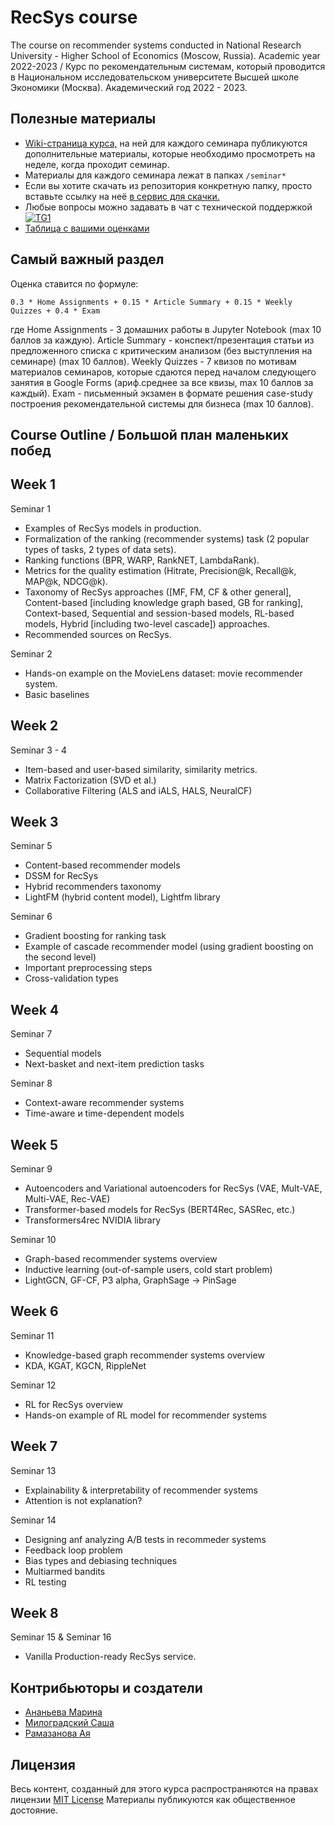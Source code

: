 # RecSys course
The course on recommender systems conducted in National Research University - Higher School of Economics (Moscow, Russia). Academic year 2022-2023 /
Курс по рекомендательным системам, который проводится в Национальном исследовательском университете Высшей школе Экономики (Москва). Академический год 2022 - 2023. 


## Полезные материалы

- [Wiki-страница курса,](http://wiki.cs.hse.ru/RecSys_2022_2023) на ней для каждого семинара публикуются дополнительные материалы, которые необходимо просмотреть на неделе, когда проходит семинар. 
- Материалы для каждого семинара лежат в папках `/seminar*`
- Если вы хотите скачать из репозитория конкретную папку, просто вставьте ссылку на неё [в сервис для скачки.](https://minhaskamal.github.io/DownGit/#/home)
- Любые вопросы можно задавать в чат с технической поддержкой[![TG1](https://img.shields.io/badge/Telegram-chat-blue)](https://t.me/+51dCYfNAXlZiMjYy)
-  [Таблица с вашими оценками](https://docs.google.com/spreadsheets/d/1RvuhuC1euQw0rSNANKWvG7wWSjiAiuWd/edit?usp=sharing&ouid=104963596150558587903&rtpof=true&sd=true)

## Самый важный раздел

Оценка ставится по формуле:

```
0.3 * Home Assignments + 0.15 * Article Summary + 0.15 * Weekly Quizzes + 0.4 * Exam
```
где
Home Assignments - 3 домашних работы в Jupyter Notebook (max 10 баллов за каждую). 
Article Summary - конспект/презентация статьи из предложенного списка с критическим анализом (без выступления на семинаре) (max 10 баллов). 
Weekly Quizzes - 7 квизов по мотивам материалов семинаров, которые сдаются перед началом следующего занятия в Google Forms (ариф.среднее за все квизы, max 10 баллов за каждый). 
Exam - письменный экзамен в формате решения case-study построения рекомендательной системы для бизнеса (max 10 баллов). 


## Course Outline / Большой план маленьких побед

Week 1
-----

Seminar 1
- Examples of RecSys models in production.
- Formalization of the ranking (recommender systems) task (2 popular types of tasks, 2 types of data sets). 
- Ranking functions (BPR, WARP, RankNET, LambdaRank).
- Metrics for the quality estimation (Hitrate, Precision@k, Recall@k, MAP@k, NDCG@k).
- Taxonomy of RecSys approaches ([MF, FM, CF & other general], Content-based [including knowledge graph based, GB for ranking], Context-based, Sequential and session-based models, RL-based models, Hybrid [including two-level cascade]) approaches.
- Recommended sources on RecSys.

Seminar 2
- Hands-on example on the MovieLens dataset: movie recommender system. 
- Basic baselines

Week 2
-----
Seminar 3 - 4
- Item-based and user-based similarity, similarity metrics. 
- Matrix Factorization (SVD et al.)
- Collaborative Filtering (ALS and iALS, HALS, NeuralCF) 

Week 3
-----
Seminar 5
- Content-based recommender models
- DSSM for RecSys
- Hybrid recommenders taxonomy
- LightFM (hybrid content model), Lightfm library

Seminar 6
- Gradient boosting for ranking task
- Example of cascade recommender model (using gradient boosting on the second level)
- Important preprocessing steps
- Cross-validation types

Week 4
------
Seminar 7
- Sequential models
- Next-basket and next-item prediction tasks

Seminar 8
- Context-aware recommender systems
- Time-aware и time-dependent models

Week 5
--------
Seminar 9
- Autoencoders and Variational autoencoders for RecSys (VAE, Mult-VAE, Multi-VAE, Rec-VAE)
- Transformer-based models for RecSys (BERT4Rec, SASRec, etc.)
- Transformers4rec NVIDIA library

Seminar 10
- Graph-based recommender systems overview
- Inductive learning (out-of-sample users, cold start problem)
- LightGCN, GF-CF, P3 alpha, GraphSage -> PinSage

Week 6
-----
Seminar 11
- Knowledge-based graph recommender systems overview
- KDA, KGAT, KGCN, RippleNet

Seminar 12
- RL for RecSys overview
- Hands-on example of RL model for recommender systems

Week 7
-----
Seminar 13
- Explainability & interpretability of recommender systems
- Attention is not explanation? 

Seminar 14
- Designing anf analyzing A/B tests in recommeder systems
- Feedback loop problem
- Bias types and debiasing techniques
- Multiarmed bandits
- RL testing 

Week 8
-----
Seminar 15 & Seminar 16
- Vanilla Production-ready RecSys service.


## Контрибьюторы и создатели

* [Ананьева Марина](https://github.com/anamarina)
* [Милоградский Саша](https://github.com/Nemexur)
* [Рамазанова Ая](https://github.com/AyaRamazanova)


## Лицензия

Весь контент, созданный для этого курса распространяются на правах лицензии [MIT License](https://github.com/hse-econ-data-science/dap_2020_fall/blob/master/LICENSE) Материалы публикуются как общественное достояние.
